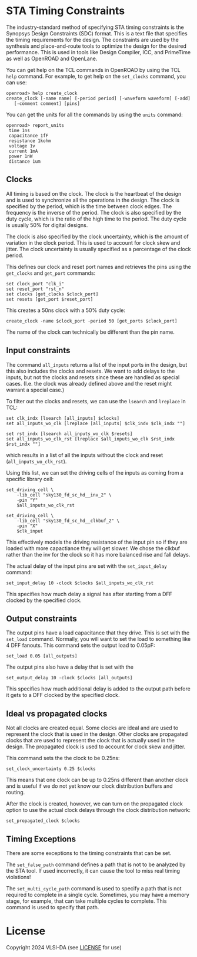 # STA Timing Constraints

The industry-standard method of specifying STA timing constraints is the
Synopsys Design Constraints (SDC) format. This is a text file that specifies
the timing requirements for the design. The constraints are used by the
synthesis and place-and-route tools to optimize the design for the desired
performance. This is used in tools like Design Compiler, ICC, and PrimeTime as
well as OpenROAD and OpenLane.

You can get help on the TCL commands in OpenROAD by using the TCL `help` command.
For example, to get help on the `set_clocks` command, you can use:
```
openroad> help create_clock
create_clock [-name name] [-period period] [-waveform waveform] [-add]
   [-comment comment] [pins]
```

You can get the units for all the commands by using the `units` command:
```
openroad> report_units
 time 1ns
 capacitance 1fF
 resistance 1kohm
 voltage 1v
 current 1mA
 power 1nW
 distance 1um
```



## Clocks

All timing is based on the clock. The clock is the heartbeat of the design and
is used to synchronize all the operations in the design. The clock is specified
by the period, which is the time between clock edges. The frequency is the
inverse of the period. The clock is also specified by the duty cycle, which is
the ratio of the high time to the period. The duty cycle is usually 50% for
digital designs.

The clock is also specified by the clock uncertainty, which is the amount of
variation in the clock period. This is used to account for clock skew and
jitter. The clock uncertainty is usually specified as a percentage of the clock
period.


This defines our clock and reset port names and retrieves the pins using the
`get_clocks` and `get_port` commands:
```
set clock_port "clk_i"
set reset_port "rst_n"
set clocks [get_clocks $clock_port]
set resets [get_port $reset_port]

```

This creates a 50ns clock with a 50% duty cycle:
```
create_clock -name $clock_port -period 50 [get_ports $clock_port]
```
The name of the clock can technically be different than the pin name. 


## Input constraints

The command `all_inputs` returns a list of the input ports in the design, but
this also includes the clocks and resets. We want to add delays to the inputs,
but not the clocks and resets since these are handled as special cases. (I.e.
the clock was already defined above and the reset might warrant a special
case.)

To filter out the clocks and resets, we can use the `lsearch` and `lreplace`
in TCL:
```
set clk_indx [lsearch [all_inputs] $clocks]
set all_inputs_wo_clk [lreplace [all_inputs] $clk_indx $clk_indx ""]

set rst_indx [lsearch all_inputs_wo_clk $resets]
set all_inputs_wo_clk_rst [lreplace $all_inputs_wo_clk $rst_indx $rst_indx ""]
```
which results in a list of all the inputs without the clock and reset
(`all_inputs_wo_clk_rst`).

Using this list, we can set the driving cells of the inputs as coming from a specific 
library cell:
```
set_driving_cell \
    -lib_cell "sky130_fd_sc_hd__inv_2" \
    -pin "Y"
    $all_inputs_wo_clk_rst

set_driving_cell \
    -lib_cell "sky130_fd_sc_hd__clkbuf_2" \
    -pin "X"
    $clk_input
```
This effectively models the driving resistance of the input pin so if they are
loaded with more capactiance they will get slower. We chose the clkbuf rather
than the inv for the clock so it has more balanced rise and fall delays.

The actual delay of the input pins are set with the `set_input_delay` command:
```
set_input_delay 10 -clock $clocks $all_inputs_wo_clk_rst
```
This specifies how much delay a signal has after starting from a DFF clocked by the
specified clock.

## Output constraints

The output pins have a load capacitance that they drive. This is set with the
`set_load` command. Normally, you will want to set the load to something like 4
DFF fanouts. This command sets the output load to 0.05pF:
```
set_load 0.05 [all_outputs]
```

The output pins also have a delay that is set with the
```
set_output_delay 10 -clock $clocks [all_outputs]
```
This specifies how much additional delay is added to the output path before
it gets to a DFF clocked by the specified clock. 

## Ideal vs propagated clocks

Not all clocks are created equal. Some clocks are ideal and are used to
represent the clock that is used in the design. Other clocks are propagated
clocks that are used to represent the clock that is actually used in the
design. The propagated clock is used to account for clock skew and jitter.

This command sets the the clock to be 0.25ns:
```
set_clock_uncertainty 0.25 $clocks
```
This means that one clock can be up to 0.25ns different than another clock
and is useful if we do not yet know our clock distribution buffers and routing.

After the clock is created, however, we can turn on the propagated clock
option to use the actual clock delays through the clock distribution network:
```
set_propagated_clock $clocks
```

## Timing Exceptions

There are some exceptions to the timing constraints that can be set. 

The `set_false_path` command defines a path that is not to be analyzed by the
STA tool. If used incorrectly, it can cause the tool to miss real timing
violations!

The `set_multi_cycle_path` command is used to specify a path that is not
required to complete in a single cycle. Sometimes, you may have a memory stage,
for example, that can take multiple cycles to complete. This command is used to
specify that path.


# License

Copyright 2024 VLSI-DA (see [LICENSE](LICENSE) for use)
